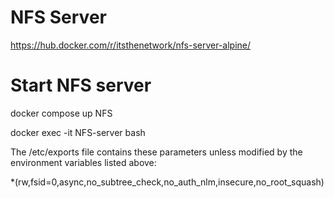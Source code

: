 # NFS Server
https://hub.docker.com/r/itsthenetwork/nfs-server-alpine/

# Start NFS server
docker compose up NFS

docker exec -it NFS-server bash

The /etc/exports file contains these parameters unless modified by the environment variables listed above:

*(rw,fsid=0,async,no_subtree_check,no_auth_nlm,insecure,no_root_squash)
